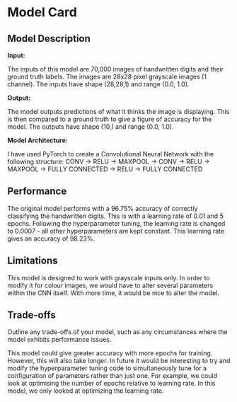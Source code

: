 # Model Card

## Model Description

**Input:** 

The inputs of this model are 70,000 images of handwritten digits and their ground truth labels. The images are 28x28 pixel grayscale images (1 channel). The inputs have shape (28,28,1) and range (0.0, 1.0).

**Output:** 

The model outputs predictions of what it thinks the image is displaying. This is then compared to a ground truth to give a figure of accuracy for the model. The outputs have shape (10,) and range (0.0, 1.0).

**Model Architecture:** 

I have used PyTorch to create a Convolutional Neural Network with the following structure:
CONV -> RELU -> MAXPOOL -> CONV -> RELU -> MAXPOOL -> FULLY CONNECTED -> RELU -> FULLY CONNECTED

## Performance

The original model performs with a 96.75% accuracy of correctly classifying the handwritten digits. This is with a learning rate of 0.01 and 5 epochs. Following the hyperparameter tuning, the learning rate is changed to 0.0007 - all other hyperparameters are kept constant. This learning rate gives an accuracy of 98.23%.

## Limitations

This model is designed to work with grayscale inputs only. In order to modify it for colour images, we would have to alter several parameters within the CNN itself. With more time, it would be nice to alter the model.

## Trade-offs

Outline any trade-offs of your model, such as any circumstances where the model exhibits performance issues. 

This model could give greater accuracy with more epochs for training. However, this will also take longer. In future it would be interesting to try and modify the hyperparameter tuning code to simultaneously tune for a configuration of parameters rather than just one. For example, we could look at optimising the number of epochs relative to learning rate. In this model, we only looked at optimizing the learning rate. 
